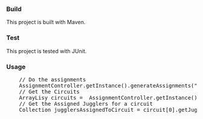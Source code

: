 ### Build

This project is built with Maven.

### Test

This project is tested with JUnit.

### Usage

<pre>
	// Do the assignments
	AssignmentController.getInstance().generateAssignments("input_file.txt");
	// Get the Circuits
	ArrayLisy<Circuit> circuits =  AssignmentController.getInstance().getCircuits();
	// Get the Assigned Jugglers for a circuit
	Collection<Juggler> jugglersAssignedToCircuit = circuit[0].getJugglerAssignments();
</pre>